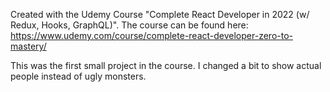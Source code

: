 Created with the Udemy Course "Complete React Developer in 2022 (w/ Redux, Hooks, GraphQL)".
The course can be found here: https://www.udemy.com/course/complete-react-developer-zero-to-mastery/

This was the first small project in the course. I changed a bit to show actual people instead of ugly monsters.
